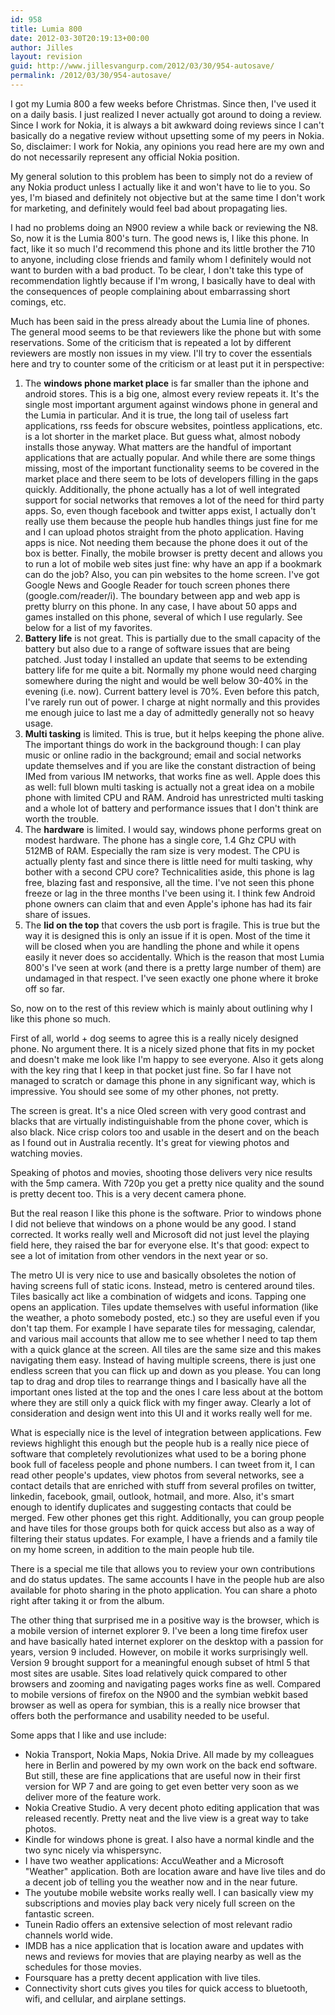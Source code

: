 ```yaml
---
id: 958
title: Lumia 800
date: 2012-03-30T20:19:13+00:00
author: Jilles
layout: revision
guid: http://www.jillesvangurp.com/2012/03/30/954-autosave/
permalink: /2012/03/30/954-autosave/
---
```

I got my Lumia 800 a few weeks before Christmas. Since then, I've used it on a daily basis. I just realized I never actually got around to doing a review. Since I work for Nokia, it is always a bit awkward doing reviews since I can't basically do a negative review without upsetting some of my peers in Nokia. So, disclaimer: I work for Nokia, any opinions you read here are my own and do not necessarily represent any official Nokia position.

My general solution to this problem has been to simply not do a review of any Nokia product unless I actually like it and won't have to lie to you. So yes, I'm biased and definitely not objective but at the same time I don't work for marketing, and definitely would feel bad about propagating lies.

I had no problems doing an N900 review a while back or reviewing the N8. So, now it is the Lumia 800's turn. The good news is, I like this phone. In fact, like it so much I'd recommend this phone and its little brother the 710 to anyone, including close friends and family whom I definitely would not want to burden with a bad product. To be clear, I don't take this type of recommendation lightly because if I'm wrong, I basically have to deal with the consequences of people complaining about embarrassing short comings, etc.

<!--more-->Much has been said in the press already about the Lumia line of phones. The general mood seems to be that reviewers like the phone but with some reservations. Some of the criticism that is repeated a lot by different reviewers are mostly non issues in my view. I'll try to cover the essentials here and try to counter some of the criticism or at least put it in perspective:
<ol>
	<li>The <strong>windows phone market place</strong> is far smaller than the iphone and android stores. This is a big one, almost every review repeats it. It's the single most important argument against windows phone in general and the Lumia in particular. And it is true, the long tail of useless fart applications, rss feeds for obscure websites, pointless applications, etc. is a lot shorter in the market place. But guess what, almost nobody installs those anyway. What matters are the handful of important applications that are actually popular. And while there are some things missing, most of the important functionality seems to be covered in the market place and there seem to be lots of developers filling in the gaps quickly. Additionally, the phone actually has a lot of well integrated support for social networks that removes a lot of the need for third party apps. So, even though facebook and twitter apps exist, I actually don't really use them because the people hub handles things just fine for me and I can upload photos straight from the photo application. Having apps is nice. Not needing them because the phone does it out of the box is better. Finally, the mobile browser is pretty decent and allows you to run a lot of mobile web sites just fine: why have an app if a bookmark can do the job? Also, you can pin websites to the home screen. I've got Google News and Google Reader for touch screen phones there (google.com/reader/i). The boundary between app and web app is pretty blurry on this phone. In any case, I have about 50 apps and games installed on this phone, several of which I use regularly. See below for a list of my favorites.</li>
	<li><strong>Battery life</strong> is not great. This is partially due to the small capacity of the battery but also due to a range of software issues that are being patched. Just today I installed an update that seems to be extending battery life for me quite a bit. Normally my phone would need charging somewhere during the night and would be well below 30-40% in the evening (i.e. now). Current battery level is 70%. Even before this patch, I've rarely run out of power. I charge at night normally and this provides me enough juice to last me a day of admittedly generally not so heavy usage.</li>
	<li><strong>Multi tasking</strong> is limited. This is true, but it helps keeping the phone alive. The important things do work in the background though: I can play music or online radio in the background; email and social networks update themselves and if you are like the constant distraction of being IMed from various IM networks, that works fine as well. Apple does this as well: full blown multi tasking is actually not a great idea on a mobile phone with limited CPU and RAM. Android has unrestricted multi tasking and a whole lot of battery and performance issues that I don't think are worth the trouble.</li>
	<li>The <strong>hardware</strong> is limited. I would say, windows phone performs great on modest hardware. The phone has a single core, 1.4 Ghz CPU with 512MB of RAM. Especially the ram size is very modest. The CPU is actually plenty fast and since there is little need for multi tasking, why bother with a second CPU core? Technicalities aside, this phone is lag free, blazing fast and responsive, all the time. I've not seen this phone freeze or lag in the three months I've been using it. I think few Android phone owners can claim that and even Apple's iphone has had its fair share of issues.</li>
	<li>The <strong>lid on the top</strong> that covers the usb port is fragile. This is true but the way it is designed this is only an issue if it is open. Most of the time it will be closed when you are handling the phone and while it opens easily it never does so accidentally. Which is the reason that most Lumia 800's I've seen at work (and there is a pretty large number of them) are undamaged in that respect. I've seen exactly one phone where it broke off so far.</li>
</ol>
So, now on to the rest of this review which is mainly about outlining why I like this phone so much.

First of all, world + dog seems to agree this is a really nicely designed phone. No argument there. It is a nicely sized phone that fits in my pocket and doesn't make me look like I'm happy to see everyone. Also it gets along with the key ring that I keep in that pocket just fine. So far I have not managed to scratch or damage this phone in any significant way, which is impressive. You should see some of my other phones, not pretty.

The screen is great. It's a nice Oled screen with very good contrast and blacks that are virtually indistinguishable from the phone cover, which is also black. Nice crisp colors too and usable in the desert and on the beach as I found out in Australia recently. It's great for viewing photos and watching movies.

Speaking of photos and movies, shooting those delivers very nice results with the 5mp camera. With 720p you get a pretty nice quality and the sound is pretty decent too. This is a very decent camera phone.

But the real reason I like this phone is the software. Prior to windows phone I did not believe that windows on a phone would be any good. I stand corrected. It works really well and Microsoft did not just level the playing field here, they raised the bar for everyone else. It's that good: expect to see a lot of imitation from other vendors in the next year or so.

The metro UI is very nice to use and basically obsoletes the notion of having screens full of static icons. Instead, metro is centered around tiles. Tiles basically act like a combination of widgets and icons. Tapping one opens an application. Tiles update themselves with useful information (like the weather, a photo somebody posted, etc.) so they are useful even if you don't tap them. For example I have separate tiles for messaging, calendar, and various mail accounts that allow me to see whether I need to tap them with a quick glance at the screen. All tiles are the same size and this makes navigating them easy. Instead of having multiple screens, there is just one endless screen that you can flick up and down as you please. You can long tap to drag and drop tiles to rearrange things and I basically have all the important ones listed at the top and the ones I care less about at the bottom where they are still only a quick flick with my finger away. Clearly a lot of consideration and design went into this UI and it works really well for me.

What is especially nice is the level of integration between applications. Few reviews highlight this enough but the people hub is a really nice piece of software that completely revolutionizes what used to be a boring phone book full of faceless people and phone numbers. I can tweet from it, I can read other people's updates, view photos from several networks, see a contact details that are enriched with stuff from several profiles on twitter, linkedin, facebook, gmail, outlook, hotmail, and more. Also, it's smart enough to identify duplicates and suggesting contacts that could be merged. Few other phones get this right. Additionally, you can group people and have tiles for those groups both for quick access but also as a way of filtering their status updates. For example, I have a friends and a family tile on my home screen, in addition to the main people hub tile.

There is a special me tile that allows you to review your own contributions and do status updates. The same accounts I have in the people hub are also available for photo sharing in the photo application. You can share a photo right after taking it or from the album.

The other thing that surprised me in a positive way is the browser, which is a mobile version of internet explorer 9. I've been a long time firefox user and have basically hated internet explorer on the desktop with a passion for years, version 9 included. However, on mobile it works surprisingly well. Version 9 brought support for a meaningful enough subset of html 5 that most sites are usable. Sites load relatively quick compared to other browsers and zooming and navigating pages works fine as well. Compared to mobile versions of firefox on the N900 and the symbian webkit based browser as well as opera for symbian, this is a really nice browser that offers both the performance and usability needed to be useful.

Some apps that I like and use include:
<ul>
	<li>Nokia Transport, Nokia Maps, Nokia Drive. All made by my colleagues here in Berlin and powered by my own work on the back end software. But still, these are fine applications that are useful now in their first version for WP 7 and are going to get even better very soon as we deliver more of the feature work.</li>
	<li>Nokia Creative Studio. A very decent photo editing application that was released recently. Pretty neat and the live view is a great way to take photos.</li>
	<li>Kindle for windows phone is great. I also have a normal kindle and the two sync nicely via whispersync.</li>
	<li>I have two weather applications: AccuWeather and a Microsoft "Weather" application. Both are location aware and have live tiles and do a decent job of telling you the weather now and in the near future.</li>
	<li>The youtube mobile website works really well. I can basically view my subscriptions and movies play back very nicely full screen on the fantastic screen.</li>
	<li>Tunein Radio offers an extensive selection of most relevant radio channels world wide.</li>
	<li>IMDB has a nice application that is location aware and updates with news and reviews for movies that are playing nearby as well as the schedules for those movies.</li>
	<li>Foursquare has a pretty decent application with live tiles.</li>
	<li>Connectivity short cuts gives you tiles for quick access to bluetooth, wifi, and cellular, and airplane settings.</li>
</ul>
&nbsp;